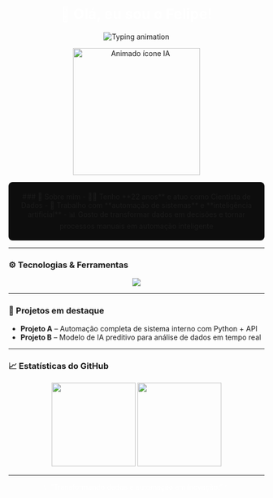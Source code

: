 <!-- README – Felipe (perfil) -->

<h1 align="center" style="color:#FFFFFF; font-weight:700;">👋 Olá, eu sou o Felipe!</h1>

<p align="center">
  <img src="https://readme-typing­-svg.demolab.com?font=Fira+Code&size=28&pause=1000&color=FFFFFF&center=true&vCenter=true&width=550&lines=Cientista+de+Dados;Automação+de+Sistemas;Inteligência+Artificial" alt="Typing animation" />
</p>

<p align="center">
  <!-- Ícone animado / loop -->
  <img src="URL_DO_SEU_ÍCONE_ANIMADO.gif" width="250" alt="Animado ícone IA" />
</p>

<div align="center" style="background:#0D0D0D; padding:20px; border-radius:8px;">
### 🧠 Sobre mim  
- 👨‍💻 Tenho **22 anos** e atuo como Cientista de Dados  
- 🤖 Trabalho com **automação de sistemas** e **inteligência artificial**  
- 📊 Gosto de transformar dados em decisões e tornar processos manuais em automação inteligente  
</div>

---

### ⚙️ Tecnologias & Ferramentas  
<p align="center">
  <img src="https://skillicons.dev/icons?i=python,fastapi,streamlit,tensorflow,pytorch,git,github,linux,vscode,docker,postgresql,sqlite,pandas,numpy&theme=dark" />
</p>

---

### 🧩 Projetos em destaque  
- **Projeto A** – Automação completa de sistema interno com Python + API  
- **Projeto B** – Modelo de IA preditivo para análise de dados em tempo real  

---

### 📈 Estatísticas do GitHub  
<p align="center">
  <img src="https://github-readme-stats.vercel.app/api?username=SEU_USUARIO&show_icons=true&theme=dark&hide_border=true" height="165"/>
  <img src="https://github-readme-streak-stats.herokuapp.com/?user=SEU_USUARIO&theme=dark&hide_border=true" height="165"/>
</p>

---

<p align="center" style="color:#FFFFFF;">
✨ “Transformando dados e automação em inovação.” ✨  
</p>
